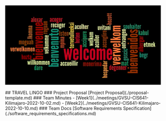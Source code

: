 <p align='center'>
<img src="../artifacts/images/welcome.png">
</p> 
## TRAVEL LINGO
### Project Proposal 
[Project Proposal](./proposal-template.md)
### Team Minutes
- [Week1](../meetings/GVSU-CIS641-Kilimajaro-2022-10-02.md)
- [Week2](../meetings/GVSU-CIS641-Kilimajaro-2022-10-10.md)
### Team Docs
[Software Requirements Specification](./software_requirements_specifications.md)
